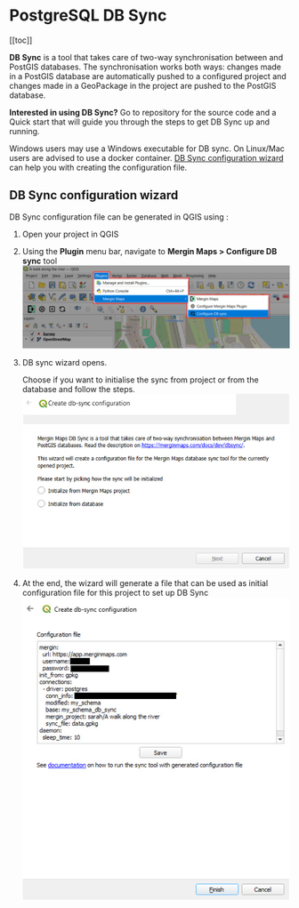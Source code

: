 # PostgreSQL DB Sync
[[toc]]

**DB Sync** is a tool that takes care of two-way synchronisation between <MainPlatformNameLink /> and PostGIS databases. The synchronisation works both ways: changes made in a PostGIS database are automatically pushed to a configured <MainPlatformName /> project and changes made in a GeoPackage in the <MainPlatformName /> project are pushed to the PostGIS database.

<YouTube id="4mWcaKs9jkw" />

**Interested in using DB Sync?** Go to <GitHubRepo id="MerginMaps/db-sync" /> repository for the source code and a Quick start that will guide you through the steps to get DB Sync up and running. 

Windows users may use a Windows executable for DB sync. On Linux/Mac users are advised to use a docker container. [DB Sync configuration wizard](#db-sync-configuration-wizard) can help you with creating the configuration file.


## DB Sync configuration wizard

DB Sync configuration file can be generated in QGIS using <QGISPluginName />:
1. Open your <MainPlatformName /> project in QGIS
2. Using the **Plugin** menu bar, navigate to **Mergin Maps > Configure DB sync** tool 
   ![DB Sync configuration wizard in QGIS](./db-sync-wizard.jpg "DB Sync configuration wizard in QGIS")

3. DB sync wizard opens. 

   Choose if you want to initialise the sync from <MainPlatformName /> project or from the database and follow the steps.
   ![DB Sync configuration options](./db-sync-wizard-options.jpg "DB Sync configuration wizard options")

4. At the end, the wizard will generate a file that can be used as initial configuration file for this project to set up DB Sync
   ![DB Sync configuration file](./db-sync-wizard-save-file.jpg "DB Sync configuration file")

